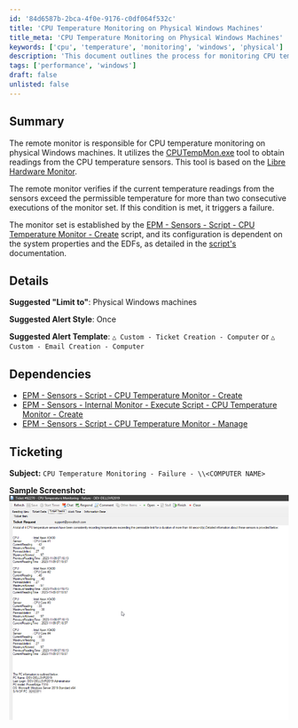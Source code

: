 ```yaml
---
id: '84d6587b-2bca-4f0e-9176-c0df064f532c'
title: 'CPU Temperature Monitoring on Physical Windows Machines'
title_meta: 'CPU Temperature Monitoring on Physical Windows Machines'
keywords: ['cpu', 'temperature', 'monitoring', 'windows', 'physical']
description: 'This document outlines the process for monitoring CPU temperature on physical Windows machines using the CPUTempMon.exe tool. It details the conditions under which a failure is triggered and the necessary dependencies for effective monitoring.'
tags: ['performance', 'windows']
draft: false
unlisted: false
---
```

## Summary

The remote monitor is responsible for CPU temperature monitoring on physical Windows machines. It utilizes the [CPUTempMon.exe](https://proval.itglue.com/attachments/13313008) tool to obtain readings from the CPU temperature sensors. This tool is based on the [Libre Hardware Monitor](https://github.com/LibreHardwareMonitor/LibreHardwareMonitor).

The remote monitor verifies if the current temperature readings from the sensors exceed the permissible temperature for more than two consecutive executions of the monitor set. If this condition is met, it triggers a failure.

The monitor set is established by the [EPM - Sensors - Script - CPU Temperature Monitor - Create](<../scripts/CPU Temperature Monitor - Create.md>) script, and its configuration is dependent on the system properties and the EDFs, as detailed in the [script's](<../scripts/CPU Temperature Monitor - Create.md>) documentation.

## Details

**Suggested "Limit to"**: Physical Windows machines

**Suggested Alert Style**: Once

**Suggested Alert Template**: `△ Custom - Ticket Creation - Computer` or `△ Custom - Email Creation - Computer`

## Dependencies

- [EPM - Sensors - Script - CPU Temperature Monitor - Create](<../scripts/CPU Temperature Monitor - Create.md>)
- [EPM - Sensors - Internal Monitor - Execute Script - CPU Temperature Monitor - Create](<../scripts/CPU Temperature Monitor - Create.md>)
- [EPM - Sensors - Script - CPU Temperature Monitor - Manage](<../scripts/CPU Temperature Monitor - Manage.md>)

## Ticketing

**Subject:** `CPU Temperature Monitoring - Failure - \\<COMPUTER NAME>`

**Sample Screenshot:**  
![Sample Screenshot](../../../static/img/CPU-Temperature-Monitoring-Process/image_1.png)














